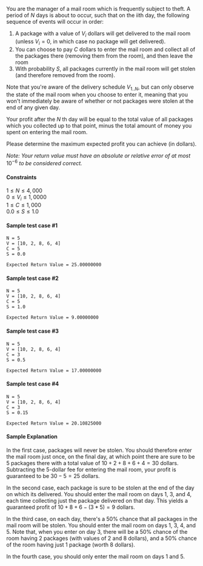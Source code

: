 You are the manager of a mail room which is frequently subject to theft. A period of $N$ days is about to occur, such that on the iith day, the following sequence of events will occur in order:

1. A package with a value of $V_i$ dollars will get delivered to the mail room (unless $V_i = 0$, in which case no package will get delivered).
2. You can choose to pay $C$ dollars to enter the mail room and collect all of the packages there (removing them from the room), and then leave the room
3. With probability $S$, all packages currently in the mail room will get stolen (and therefore removed from the room).

Note that you're aware of the delivery schedule $V_{1..N}$, but can only observe the state of the mail room when you choose to enter it, meaning that you won't immediately be aware of whether or not packages were stolen at the end of any given day.

Your profit after the $N$ th day will be equal to the total value of all packages which you collected up to that point, minus the total amount of money you spent on entering the mail room.

Please determine the maximum expected profit you can achieve (in dollars).

*Note: Your return value must have an absolute or relative error of at most* $10^{-6}$ *to be considered correct.*

#### Constraints
$1 \le N \le 4,000$<br>
$0 \le V_i \le 1{,}0000$<br>
$1\le C \le 1{,}000$<br>
$0.0 \le S \le 1.0$

#### Sample test case #1
```
N = 5
V = [10, 2, 8, 6, 4]
C = 5
S = 0.0
```
```
Expected Return Value = 25.00000000
```
#### Sample test case #2
```
N = 5
V = [10, 2, 8, 6, 4]
C = 5
S = 1.0
```
```
Expected Return Value = 9.00000000
```
#### Sample test case #3
```
N = 5
V = [10, 2, 8, 6, 4]
C = 3
S = 0.5
```
```
Expected Return Value = 17.00000000
```
#### Sample test case #4
```
N = 5
V = [10, 2, 8, 6, 4]
C = 3
S = 0.15
```
```
Expected Return Value = 20.10825000
```

#### Sample Explanation
In the first case, packages will never be stolen. You should therefore enter the mail room just once, on the final day, at which point there are sure to be $5$ packages there with a total value of $10 + 2 + 8 + 6 + 4 = 30$ dollars. Subtracting the $5$-dollar fee for entering the mail room, your profit is guaranteed to be $30 - 5 = 25$ dollars.

In the second case, each package is sure to be stolen at the end of the day on which its delivered. You should enter the mail room on days $1$, $3$, and $4$, each time collecting just the package delivered on that day. This yields a guaranteed profit of $10 + 8 + 6 - (3 * 5) = 9$ dollars.

In the third case, on each day, there's a $50$% chance that all packages in the mail room will be stolen. You should enter the mail room on days $1$, $3$, $4$, and $5$. Note that, when you enter on day $3$, there will be a $50$% chance of the room having $2$ packages (with values of $2$ and $8$ dollars), and a $50$% chance of the room having just $1$ package (worth $8$ dollars).

In the fourth case, you should only enter the mail room on days $1$ and $5$.